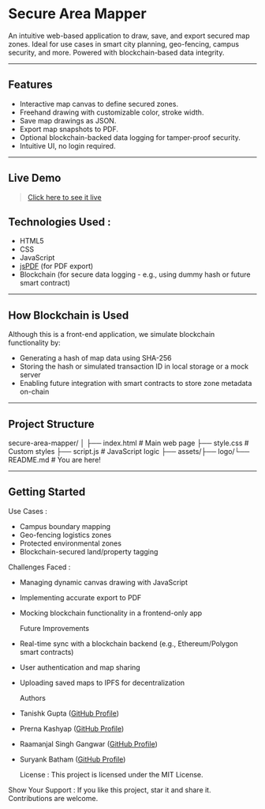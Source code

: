 # Secure Area Mapper

An intuitive web-based application to draw, save, and export secured map zones. Ideal for use cases in smart city planning, geo-fencing, campus security, and more. Powered with blockchain-based data integrity.

---

## Features 

- Interactive map canvas to define secured zones.   
- Freehand drawing with customizable color, stroke width.  
- Save map drawings as JSON.  
- Export map snapshots to PDF.  
- Optional blockchain-backed data logging for tamper-proof security.  
- Intuitive UI, no login required. 

---

## Live Demo

> [Click here to see it live](https://drive.google.com/file/d/177OLfSI2oGJ0DxifLMMlkJx8EnXZ3VqV/view?usp=sharing)

## Technologies Used : 

- HTML5  
- CSS  
- JavaScript  
- [jsPDF](https://github.com/parallax/jsPDF) (for PDF export)  
- Blockchain (for secure data logging - e.g., using dummy hash or future smart contract)

---

## How Blockchain is Used

Although this is a front-end application, we simulate blockchain functionality by:  
- Generating a hash of map data using SHA-256  
- Storing the hash or simulated transaction ID in local storage or a mock server  
- Enabling future integration with smart contracts to store zone metadata on-chain

---

## Project Structure
secure-area-mapper/ │ ├── index.html # Main web page ├── style.css # Custom styles ├── script.js # JavaScript logic ├── assets/├── logo/└── README.md # You are here!


---

## Getting Started

Use Cases : 
- Campus boundary mapping
- Geo-fencing logistics zones
- Protected environmental zones
- Blockchain-secured land/property tagging

Challenges Faced :
- Managing dynamic canvas drawing with JavaScript
- Implementing accurate export to PDF
- Mocking blockchain functionality in a frontend-only app

  Future Improvements
- Real-time sync with a blockchain backend (e.g., Ethereum/Polygon smart contracts)
- User authentication and map sharing
- Uploading saved maps to IPFS for decentralization

  Authors 
- Tanishk Gupta ([GitHub Profile](https://github.com/Tanishk008))
- Prerna Kashyap ([GitHub Profile](https://github.com/Prerna1313))
- Raamanjal Singh Gangwar ([GitHub Profile](https://github.com/Raamanjal))
- Suryank Batham ([GitHub Profile](https://github.com/SuryankB))

  License : 
This project is licensed under the MIT License.

Show Your Support : 
If you like this project, star it and share it. Contributions are welcome.
  








